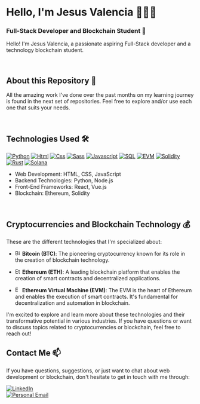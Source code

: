 # Hello, I'm Jesus Valencia 👨🏻‍💻
### Full-Stack Developer and Blockchain Student 🚀


Hello! I'm Jesus Valencia, a passionate aspiring Full-Stack developer and a technology blockchain student. 

<br>

## About this Repository 📁

All the amazing work I've done over the past months on my learning journey is found in the next set of repositories. Feel free to explore and/or use each one that suits your needs.

<br>

## Technologies Used 🛠️

[![Python](https://img.shields.io/badge/Python-yellow?style=for-the-badge&logo=python&logoColor=white&labelColor=101010)]() [![Html](https://img.shields.io/badge/HTML-white?style=for-the-badge&logo=html5&logoColor=white&labelColor=black&color=%23E34F26)]() [![Css](https://img.shields.io/badge/css-white?style=for-the-badge&logo=css3&logoColor=white&labelColor=black&color=blue)]() [![Sass](https://img.shields.io/badge/SASS-black?style=for-the-badge&logo=Sass&logoColor=white&labelColor=black&color=%23CC6699)]() [![Javascript](https://img.shields.io/badge/javascript-white?style=for-the-badge&logo=javascript&logoColor=white&labelColor=black&color=%23F7DF1E)]() [![SQL](https://img.shields.io/badge/my%20sql-white?style=for-the-badge&logo=mysql&logoColor=white&labelColor=black&color=%234479A1)]() [![EVM](https://img.shields.io/badge/EVM-white?style=for-the-badge&logo=ethereum&logoColor=white&labelColor=black&color=%233C3C3D)]() [![Solidity](https://img.shields.io/badge/Solidity-white?style=for-the-badge&logo=solidity&logoColor=white&labelColor=black&color=%23363636)]() [![Rust](https://img.shields.io/badge/Rust-yellow?style=for-the-badge&logo=rust&logoColor=white&labelColor=101010)]() [![Solana](https://img.shields.io/badge/Solana-black?style=for-the-badge&logo=solana&logoColor=white&labelColor=101010)]()


- Web Development: HTML, CSS, JavaScript
- Backend Technologies: Python, Node.js
- Front-End Frameworks: React, Vue.js
- Blockchain: Ethereum, Solidity

<br>



## Cryptocurrencies and Blockchain Technology 💰

These are the different technologies that I'm specialized about:

- [<img src="https://cryptologos.cc/logos/bitcoin-btc-logo.png" alt="Bitcoin Logo" width="15"/>](https://bitcoin.org/) **Bitcoin (BTC)**: The pioneering cryptocurrency known for its role in the creation of blockchain technology.
  
- [<img src="https://cryptologos.cc/logos/ethereum-eth-logo.png" alt="Ethereum Logo" width="15"/>](https://ethereum.org/) **Ethereum (ETH)**: A leading blockchain platform that enables the creation of smart contracts and decentralized applications.
 
- [<img src="https://cryptologos.cc/logos/ethereum-eth-logo.png" alt="EVM Logo" width="15"/>](https://ethereum.org/greeter) **Ethereum Virtual Machine (EVM)**: The EVM is the heart of Ethereum and enables the execution of smart contracts. It's fundamental for decentralization and automation in blockchain.

I'm excited to explore and learn more about these technologies and their transformative potential in various industries. If you have questions or want to discuss topics related to cryptocurrencies or blockchain, feel free to reach out!

## Contact Me 📫

If you have questions, suggestions, or just want to chat about web development or blockchain, don't hesitate to get in touch with me through:

[![LinkedIn](https://img.shields.io/badge/LinkedIn-white?style=for-the-badge&logo=linkedin&logoColor=white&labelColor=%230A66C2&color=%23363636)](https://www.linkedin.com/in/jesusangel)
</br>
[![Personal Email](https://img.shields.io/badge/Personal%20Email-white?style=for-the-badge&logo=gmail&logoColor=white&label=jvsalinas85%40gmail.com&labelColor=black&color=%23EA4335)](mailto:ferrancolllopez@gmail.com)

<br>
